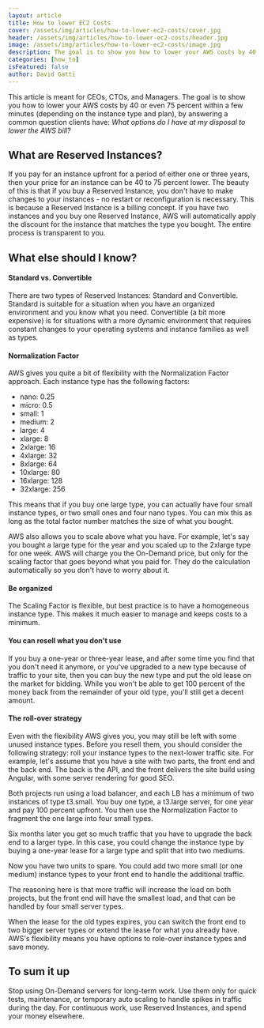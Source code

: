```yaml
---
layout: article
title: How to lower EC2 Costs
cover: /assets/img/articles/how-to-lower-ec2-costs/cover.jpg
header: /assets/img/articles/how-to-lower-ec2-costs/header.jpg
image: /assets/img/articles/how-to-lower-ec2-costs/image.jpg
description: The goal is to show you how to lower your AWS costs by 40 or even 75 percent within a few minutes (depending on the instance type and plan).
categories: [how_to]
isFeatured: false
author: David Gatti
---
```


This article is meant for CEOs, CTOs, and Managers. The goal is to show you how to lower your AWS costs by 40 or even 75 percent within a few minutes (depending on the instance type and plan), by answering a common question clients have: *What options do I have at my disposal to lower the AWS bill?*

## What are Reserved Instances?

If you pay for an instance upfront for a period of either one or three years, then your price for an instance can be 40 to 75 percent lower. The beauty of this is that if you buy a Reserved Instance, you don't have to make changes to your instances - no restart or reconfiguration is necessary. This is because a Reserved Instance is a billing concept. If you have two instances and you buy one Reserved Instance, AWS will automatically apply the discount for the instance that matches the type you bought. The entire process is transparent to you.

## What else should I know?

#### Standard vs. Convertible

There are two types of Reserved Instances: Standard and Convertible. Standard is suitable for a situation when you have an organized environment and you know what you need. Convertible (a bit more  expensive) is for situations with a more dynamic environment that requires constant changes to your operating systems and instance families as well as types.

#### Normalization Factor

AWS gives you quite a bit of flexibility with the Normalization Factor approach. Each instance type has the following factors:

- nano: 0.25
- micro: 0.5
- small: 1
- medium: 2
- large: 4
- xlarge: 8
- 2xlarge: 16
- 4xlarge: 32
- 8xlarge: 64
- 10xlarge: 80
- 16xlarge: 128
- 32xlarge: 256

This means that if you buy one large type, you can actually have four small instance types, or two small ones and four nano types. You can mix this as long as the total factor number matches the size of what you bought.

AWS also allows you to scale above what you have. For example, let's say you bought a large type for the year and you scaled up to the 2xlarge type for one week. AWS will charge you the On-Demand price, but only for the scaling factor that goes beyond what you paid for. They do the calculation automatically so you don't have to worry about it.

#### Be organized

The Scaling Factor is flexible, but best practice is to have a homogeneous instance type. This makes it much easier to manage and keeps costs to a minimum.

#### You can resell what you don't use

If you buy a one-year or three-year lease, and after some time you find that you don't need it anymore, or you've upgraded to a new type because of traffic to your site, then you can buy the new type and put the old lease on the market for bidding. While you won't be able to get 100 percent of the money back from the remainder of your old type, you'll still get a decent amount.

#### The roll-over strategy

Even with the flexibility AWS gives you, you may still be left with some unused instance types. Before you resell them, you should consider the following strategy: roll your instance types to the next-lower traffic site. For example, let's assume that you have a site with two parts, the front end and the back end. The back is the API, and the front delivers the site build using Angular, with some server rendering for good SEO. 

Both projects run using a load balancer, and each LB has a minimum of two instances of type t3.small. You buy one type, a t3.large server, for one year and pay 100 percent upfront. You then use the Normalization Factor to fragment the one large into four small types.

Six months later you get so much traffic that you have to upgrade the back end to a larger type. In this case, you could change the instance type by buying a one-year lease for a large type and split that into two mediums.

Now you have two units to spare. You could add two more small (or one medium) instance types to your front end to handle the additional traffic.

The reasoning here is that more traffic will increase the load on both projects, but the front end will have the smallest load, and that can be handled by four small server types.

When the lease for the old types expires, you can switch the front end to two bigger server types or extend the lease for what you already have. AWS's flexibility means you have options to role-over instance types and save money.

## To sum it up

Stop using On-Demand servers for long-term work. Use them only for quick tests, maintenance, or temporary auto scaling to handle spikes in traffic during the day. For continuous work, use Reserved Instances, and spend your money elsewhere.